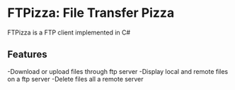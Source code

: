 FTPizza: File Transfer Pizza
===

FTPizza is a FTP client implemented in C#

Features
---
-Download or upload files through ftp server
-Display local and remote files on a ftp server
-Delete files all a remote server